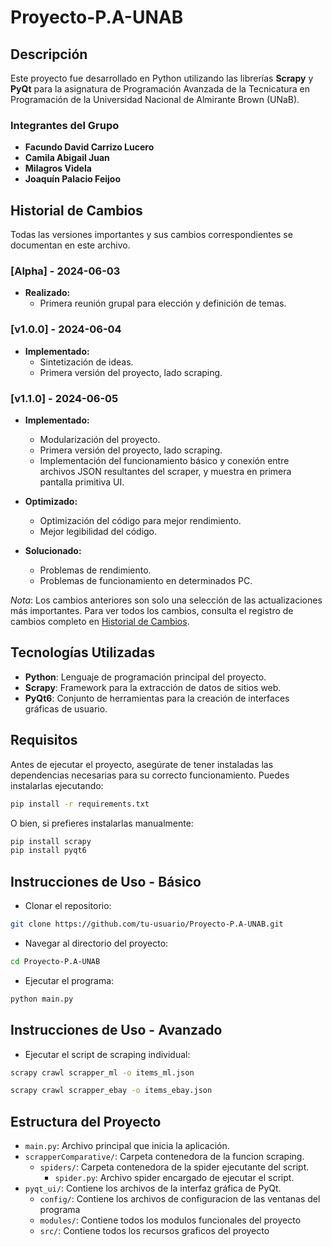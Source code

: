 # Proyecto-P.A-UNAB

## Descripción

Este proyecto fue desarrollado en Python utilizando las librerías **Scrapy** y **PyQt** para la asignatura de Programación Avanzada de la Tecnicatura en Programación de la Universidad Nacional de Almirante Brown (UNaB).

### Integrantes del Grupo

- **Facundo David Carrizo Lucero**
- **Camila Abigail Juan**
- **Milagros Videla**
- **Joaquín Palacio Feijoo**

## Historial de Cambios

Todas las versiones importantes y sus cambios correspondientes se documentan en este archivo.

### [Alpha] - 2024-06-03

- **Realizado:**
  - Primera reunión grupal para elección y definición de temas.

### [v1.0.0] - 2024-06-04

- **Implementado:**
  - Sintetización de ideas.
  - Primera versión del proyecto, lado scraping.

### [v1.1.0] - 2024-06-05

- **Implementado:**
  - Modularización del proyecto.
  - Primera versión del proyecto, lado scraping.
  - Implementación del funcionamiento básico y conexión entre archivos JSON resultantes del scraper, y muestra en primera pantalla primitiva UI.

- **Optimizado:**
  - Optimización del código para mejor rendimiento.
  - Mejor legibilidad del código.

- **Solucionado:**
  - Problemas de rendimiento.
  - Problemas de funcionamiento en determinados PC.

*Nota*: Los cambios anteriores son solo una selección de las actualizaciones más importantes. Para ver todos los cambios, consulta el registro de cambios completo en [Historial de Cambios](#historial-de-cambios).

## Tecnologías Utilizadas

- **Python**: Lenguaje de programación principal del proyecto.
- **Scrapy**: Framework para la extracción de datos de sitios web.
- **PyQt6**: Conjunto de herramientas para la creación de interfaces gráficas de usuario.

## Requisitos

Antes de ejecutar el proyecto, asegúrate de tener instaladas las dependencias necesarias para su correcto funcionamiento. Puedes instalarlas ejecutando:

```sh
pip install -r requirements.txt
```

O bien, si prefieres instalarlas manualmente:

```sh
pip install scrapy
pip install pyqt6
```

## Instrucciones de Uso - Básico

- Clonar el repositorio:

```sh
git clone https://github.com/tu-usuario/Proyecto-P.A-UNAB.git
```

- Navegar al directorio del proyecto:
```sh
cd Proyecto-P.A-UNAB
```

- Ejecutar el programa:
```sh
python main.py
```

## Instrucciones de Uso - Avanzado

- Ejecutar el script de scraping individual:

```sh
scrapy crawl scrapper_ml -o items_ml.json
```

```sh
scrapy crawl scrapper_ebay -o items_ebay.json
```

## Estructura del Proyecto

- `main.py`: Archivo principal que inicia la aplicación.
- `scrapperComparative/`: Carpeta contenedora de la funcion scraping.
    - `spiders/`: Carpeta contenedora de la spider ejecutante del script.
        - `spider.py`: Archivo spider encargado de ejecutar el script.
- `pyqt_ui/`: Contiene los archivos de la interfaz gráfica de PyQt.
  - `config/`: Contiene los archivos de configuracion de las ventanas del programa
  - `modules/`: Contiene todos los modulos funcionales del proyecto
  - `src/`: Contiene todos los recursos graficos del proyecto

